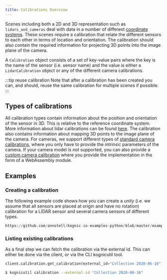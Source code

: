 ```yaml
---
title: Calibrations Overview
---
```


Scenes including both a 2D and 3D representation such as `lidars_and_cameras` deal with data in a number of different 
[coordinate systems](../coordinate_systems.md). These scenes require a calibration that relate the different sensors to
each other in terms of location and orientation. The calibration should also contain the required information for 
projecting 3D points into the image plane of the camera.

A `Calibration` object consists of a set of key-value pairs where the key is the name of the sensor (i.e. sensor name) 
and the value is either a `LidarCalibration` object or any of the different camera calibrations.

:::tip reuse calibration
Note that after a calibration has been created you can, and should, reuse the same calibration for multiple scenes if possible.
:::

## Types of calibrations

All calibration types contain information about the position and orientation of the sensor in 3D. This is relative to
the reference coordinate system. More information about lidar calibrations can be found [here](lidars.md). The calibration also contains information about mapping 3D points to the
image plane of the camera. For cameras, we support different types of [standard camera calibrations](cameras-standard.md), where you only
have to provide the intrinsic parameters of the camera. If your camera model is not supported, you can also provide
a [custom camera calibration](cameras-custom.md) where you provide the implementation in the form of a WebAssembly module.

## Examples

### Creating a calibration

The following example code shows how you can create a *unity* (i.e. we assume that all sensors are placed at origin and have no rotation)
calibration for a LIDAR sensor and several camera sensors of different types.

```python reference
https://github.com/annotell/kognic-io-examples-python/blob/master/examples/calibration/calibration.py
```

### Listing existing calibrations

As a final step we can fetch the calibration via the external id. This can either be done via the client, or via the CLI 
kognicutil tool.

```python
client.calibration.get_calibration(external_id="Collection 2020-06-16")
```

```bash frame="none"
$ kognicutil calibration --external-id "Collection 2020-06-16"
```
